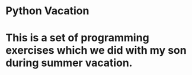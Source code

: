 # Python Vacation

This is a set of programming exercises which we did with my son during summer vacation. 
=======
